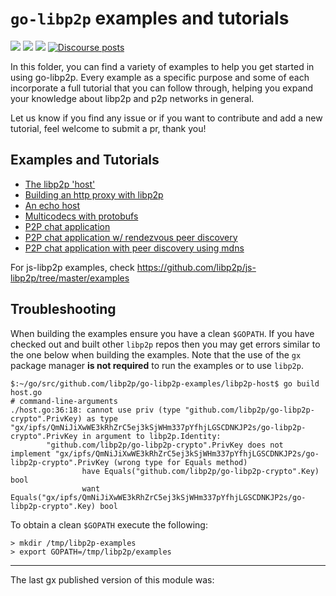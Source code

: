 # `go-libp2p` examples and tutorials

[![](https://img.shields.io/badge/made%20by-Protocol%20Labs-blue.svg?style=flat-square)](https://protocol.ai)
[![](https://img.shields.io/badge/project-libp2p-yellow.svg?style=flat-square)](https://libp2p.io/)
[![](https://img.shields.io/badge/freenode-%23libp2p-yellow.svg?style=flat-square)](http://webchat.freenode.net/?channels=%23libp2p)
[![Discourse posts](https://img.shields.io/discourse/https/discuss.libp2p.io/posts.svg)](https://discuss.libp2p.io)

In this folder, you can find a variety of examples to help you get started in using go-libp2p. Every example as a specific purpose and some of each incorporate a full tutorial that you can follow through, helping you expand your knowledge about libp2p and p2p networks in general.

Let us know if you find any issue or if you want to contribute and add a new tutorial, feel welcome to submit a pr, thank you!

## Examples and Tutorials

- [The libp2p 'host'](./libp2p-host)
- [Building an http proxy with libp2p](./http-proxy)
- [An echo host](./echo)
- [Multicodecs with protobufs](./multipro)
- [P2P chat application](./chat)
- [P2P chat application w/ rendezvous peer discovery](./chat-with-rendezvous)
- [P2P chat application with peer discovery using mdns](./chat-with-mdns)

For js-libp2p examples, check https://github.com/libp2p/js-libp2p/tree/master/examples

## Troubleshooting

When building the examples ensure you have a clean `$GOPATH`. If you have checked out and built other `libp2p` repos then you may get errors similar to the one below when building the examples. Note that the use of the `gx` package manager **is not required** to run the examples or to use `libp2p`.
```
$:~/go/src/github.com/libp2p/go-libp2p-examples/libp2p-host$ go build host.go 
# command-line-arguments
./host.go:36:18: cannot use priv (type "github.com/libp2p/go-libp2p-crypto".PrivKey) as type "gx/ipfs/QmNiJiXwWE3kRhZrC5ej3kSjWHm337pYfhjLGSCDNKJP2s/go-libp2p-crypto".PrivKey in argument to libp2p.Identity:
        "github.com/libp2p/go-libp2p-crypto".PrivKey does not implement "gx/ipfs/QmNiJiXwWE3kRhZrC5ej3kSjWHm337pYfhjLGSCDNKJP2s/go-libp2p-crypto".PrivKey (wrong type for Equals method)
                have Equals("github.com/libp2p/go-libp2p-crypto".Key) bool
                want Equals("gx/ipfs/QmNiJiXwWE3kRhZrC5ej3kSjWHm337pYfhjLGSCDNKJP2s/go-libp2p-crypto".Key) bool
```

To obtain a clean `$GOPATH` execute the following:
```
> mkdir /tmp/libp2p-examples
> export GOPATH=/tmp/libp2p/examples
```

---

The last gx published version of this module was: 
